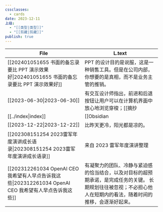```yaml
---
cssclasses:
  - cards
date: 2023-12-11
上级:
  - "[[类型|类型]]"
  - "[[剪藏|剪藏]]"
publish: true
---
```

  
| File                                                                                 | L.text                                                                            |  
| ------------------------------------------------------------------------------------ | --------------------------------------------------------------------------------- |  
| [[202401051655 书面的备忘录要比 PPT 演示效果好\|202401051655 书面的备忘录要比 PPT 演示效果好]]           | PPT 的设计目的是说服，这是一种销售工具。但是在公司内部，你想要的是真相，而不是业务主管的推销。                                 |  
| [[2023-06-30\|2023-06-30]]                                                     | 有交互设计师指出，前进和后退按钮让用户可以在计算机界面中放心地浏览穿梭；[[摘抄|摘抄]] 抄 [[交互设计|交互设计]]                             |  
| [[../index\|index]]                                                                  | [[Obsidian|Obsidian]]                                                                      |  
| [[2023-12-22\|2023-12-22]]                                                     | 比昨天更冷，阳光都是凉的。                                                                     |  
| [[202308151254 2023雷军年度演讲成长语录\|202308151254 2023雷军年度演讲成长语录]]                   | 来自 2023 雷军年度演讲整理                                                                  |  
| [[202312261034 OpenAI CEO 我希望有人早点告诉我这些\|202312261034 OpenAI CEO 我希望有人早点告诉我这些]] | 有凝聚力的团队、冷静与紧迫感的恰当结合，以及对目标的超预期承诺，是完成任务的关键。 长期规划往往被忽视；不必担心他人在短期内的看法，随着时间的推移，会逐渐好起来。 |  
  
